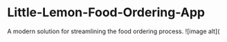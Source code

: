 # Little-Lemon-Food-Ordering-App
A modern solution for streamlining the food ordering process.
![image alt](
